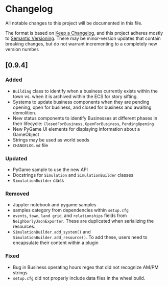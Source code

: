 # Changelog

All notable changes to this project will be documented in this file.

The format is based on [Keep a Changelog](https://keepachangelog.com/en/1.0.0/),
and this project adheres mostly to [Semantic Versioning](https://semver.org/spec/v2.0.0.html).
There may be minor-version updates that contain breaking changes, but do not warrant
incrementing to a completely new version number.

## [0.9.4]

### Added

- `Building` class to identify when a business currently exists within the town vs.
when it is archived within the ECS for story sifting.
- Systems to update business components when they are pending opening, open for business, and closed for business and awaiting demolition.
- New status components to identify Businesses at different phases in their lifecycle:
`ClosedForBusiness`, `OpenForBusiness`, `PendingOpening`
- New PyGame UI elements for displaying information about a GameObject
- Strings may be used as world seeds
- `CHANGELOG.md` file

### Updated

- PyGame sample to use the new API
- Docstrings for `Simulation` and `SimulationBuilder` classes
- `SimulationBuilder` class 

### Removed

- Jupyter notebook and pygame samples
- samples category from dependencies within `setup.cfg`
- `events`, `town`, `land grid`, and `relationships` fields from `NeighborlyJsonExporter`.
These are duplicated when serializing the resources.
- `SimulationBuilder.add_system()` and  `SimulationBuilder.add_resource()`. To add
these, users need to encapsulate their content within a plugin

### Fixed

- Bug in Business operating hours regex that did not recognize AM/PM strings
- `setup.cfg` did not properly include data files in the wheel build.
